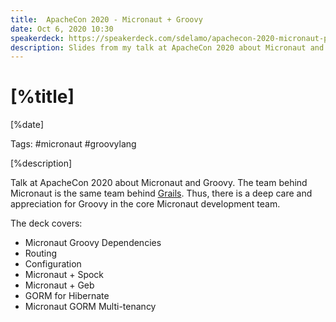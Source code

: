 ```yaml
---
title:  ApacheCon 2020 - Micronaut + Groovy
date: Oct 6, 2020 10:30
speakerdeck: https://speakerdeck.com/sdelamo/apachecon-2020-micronaut-plus-groovy
description: Slides from my talk at ApacheCon 2020 about Micronaut and Groovy
---
```


# [%title]

[%date]

Tags: #micronaut #groovylang

[%description]

Talk at ApacheCon 2020 about Micronaut and Groovy. The team behind Micronaut is the same team behind [Grails](https://grails.org). Thus, there is a deep care and appreciation for Groovy in the core Micronaut development team. 

The deck covers:

- Micronaut Groovy Dependencies
- Routing
- Configuration
- Micronaut + Spock
- Micronaut + Geb
- GORM for Hibernate
- Micronaut GORM Multi-tenancy

<script async class="speakerdeck-embed" data-id="0372abab3ced44dbbd2a880339aab1f0" data-ratio="1.77469670710572" src="//speakerdeck.com/assets/embed.js"></script>

